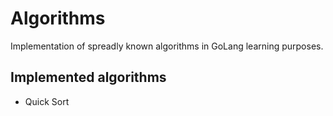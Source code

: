 # Algorithms

Implementation of spreadly known algorithms in GoLang learning  purposes.

## Implemented algorithms

* Quick Sort
